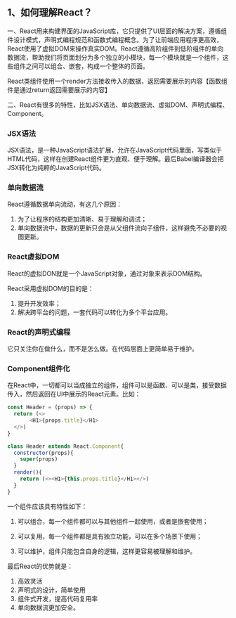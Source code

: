 <!--
 * @Author: qingzhuyue qingzhuyue@foxmail.com
 * @Date: 2024-01-31 11:02:58
 * @LastEditors: qingzhuyue qingzhuyue@foxmail.com
 * @LastEditTime: 2024-03-24 20:47:19
 * @FilePath: /blog/react/React面试题.md
 * @Description: 
 * Copyright (c) 2024 by ${qingzhuyue} email: ${qingzhuyue@foxmail.com}, All Rights Reserved.
-->

## 1、如何理解React？

一、React用来构建界面的JavaScript库，它只提供了UI层面的解决方案，遵循组件设计模式，声明式编程规范和函数式编程概念。为了让前端应用程序更高效，React使用了虚拟DOM来操作真实DOM。React遵循高阶组件到低阶组件的单向数据流，帮助我们将页面划分为多个独立的小模块，每一个模块就是一个组件，这些组件之间可以组合、嵌套，构成一个整体的页面。

React类组件使用一个render方法接收传入的数据，返回需要展示的内容【函数组件是通过return返回需要展示的内容】


二、React有很多的特性，比如JSX语法、单向数据流、虚拟DOM、声明式编程、Component。

### JSX语法

JSX语法，是一种JavaScript语法扩展，允许在JavaScript代码里面，写类似于HTML代码，这样在创建React组件更为直观、便于理解。最后Babel编译器会把JSX转化为纯粹的JavaScript代码。

### 单向数据流
React遵循数据单向流动，有这几个原因：
1. 为了让程序的结构更加清晰、易于理解和调试；
2. 单向数据流中，数据的更新只会是从父组件流向子组件，这样避免不必要的视图更新。

### React虚拟DOM
React的虚拟DON就是一个JavaScript对象，通过对象来表示DOM结构。

React采用虚拟DOM的目的是：
1. 提升开发效率；
2. 解决跨平台的问题，一套代码可以转化为多个平台应用。

### React的声明式编程
它只关注你在做什么，而不是怎么做。在代码层面上更简单易于维护。

### Component组件化
在React中，一切都可以当成独立的组件，组件可以是函数、可以是类，接受数据传入，然后返回在UI中展示的React元素。比如：

```js 
const Header = (props) => {
  return (<>
       <H1>{props.title}</H1>
  </>)
}
```

```js
class Header extends React.Component{
  constructor(props){
    super(props)
  }
  render(){
    return (<><H1>{this.props.title}</H1></>)
  }
}
```

一个组件应该具有特性如下：

1. 可以组合，每一个组件都可以与其他组件一起使用，或者是嵌套使用；

2. 可以复用，每一个组件都是具有独立功能，可以在多个场景下使用；

3. 可以维护，组件只能包含自身的逻辑，这样更容易被理解和维护。

最后React的优势就是：
1. 高效灵活
2. 声明式的设计，简单使用
3. 组件式开发，提高代码复用率
4. 单向数据流更加安全。

## 